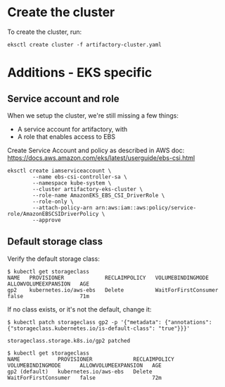 # Create the cluster
To create the cluster, run:
```
eksctl create cluster -f artifactory-cluster.yaml
```
# Additions - EKS specific
## Service account and role
When we setup the cluster, we're still missing a few things:
- A service account for artifactory, with
- A role that enables access to EBS 

<!-- ```
# Verify OIDC is configured properly
cluster_name=artifactory-eks-cluster
oidc_id=$(aws eks describe-cluster --name $cluster_name --query "cluster.identity.oidc.issuer" --output text | cut -d '/' -f 5)
echo $oidc_id
``` -->
Create Service Account and policy as described in AWS doc:
https://docs.aws.amazon.com/eks/latest/userguide/ebs-csi.html

```
eksctl create iamserviceaccount \
        --name ebs-csi-controller-sa \
        --namespace kube-system \
        --cluster artifactory-eks-cluster \
        --role-name AmazonEKS_EBS_CSI_DriverRole \
        --role-only \
        --attach-policy-arn arn:aws:iam::aws:policy/service-role/AmazonEBSCSIDriverPolicy \
        --approve
```

## Default storage class
Verify the default storage class:
```
$ kubectl get storageclass
NAME   PROVISIONER             RECLAIMPOLICY   VOLUMEBINDINGMODE      ALLOWVOLUMEEXPANSION   AGE
gp2    kubernetes.io/aws-ebs   Delete          WaitForFirstConsumer   false                  71m
```
If no class exists, or it's not the default, change it:
```
$ kubectl patch storageclass gp2 -p '{"metadata": {"annotations": {"storageclass.kubernetes.io/is-default-class": "true"}}}'

storageclass.storage.k8s.io/gp2 patched

$ kubectl get storageclass
NAME            PROVISIONER             RECLAIMPOLICY   VOLUMEBINDINGMODE      ALLOWVOLUMEEXPANSION   AGE
gp2 (default)   kubernetes.io/aws-ebs   Delete          WaitForFirstConsumer   false                  72m

```

